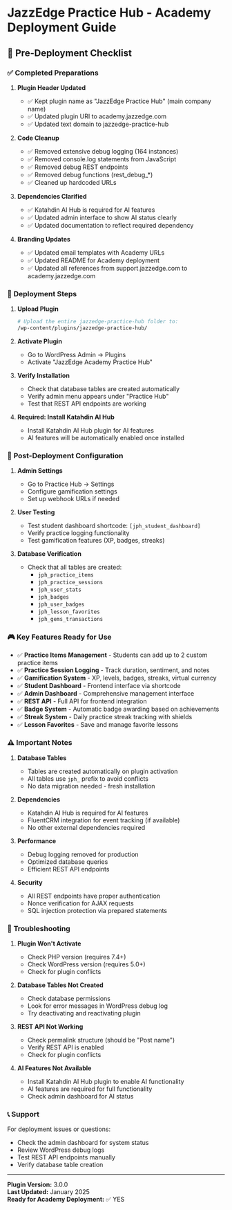 # JazzEdge Practice Hub - Academy Deployment Guide

## 🎯 **Pre-Deployment Checklist**

### ✅ **Completed Preparations**

1. **Plugin Header Updated**
   - ✅ Kept plugin name as "JazzEdge Practice Hub" (main company name)
   - ✅ Updated plugin URI to academy.jazzedge.com
   - ✅ Updated text domain to jazzedge-practice-hub

2. **Code Cleanup**
   - ✅ Removed extensive debug logging (164 instances)
   - ✅ Removed console.log statements from JavaScript
   - ✅ Removed debug REST endpoints
   - ✅ Removed debug functions (rest_debug_*)
   - ✅ Cleaned up hardcoded URLs

3. **Dependencies Clarified**
   - ✅ Katahdin AI Hub is required for AI features
   - ✅ Updated admin interface to show AI status clearly
   - ✅ Updated documentation to reflect required dependency

4. **Branding Updates**
   - ✅ Updated email templates with Academy URLs
   - ✅ Updated README for Academy deployment
   - ✅ Updated all references from support.jazzedge.com to academy.jazzedge.com

### 🚀 **Deployment Steps**

1. **Upload Plugin**
   ```bash
   # Upload the entire jazzedge-practice-hub folder to:
   /wp-content/plugins/jazzedge-practice-hub/
   ```

2. **Activate Plugin**
   - Go to WordPress Admin → Plugins
   - Activate "JazzEdge Academy Practice Hub"

3. **Verify Installation**
   - Check that database tables are created automatically
   - Verify admin menu appears under "Practice Hub"
   - Test that REST API endpoints are working

4. **Required: Install Katahdin AI Hub**
   - Install Katahdin AI Hub plugin for AI features
   - AI features will be automatically enabled once installed

### 🔧 **Post-Deployment Configuration**

1. **Admin Settings**
   - Go to Practice Hub → Settings
   - Configure gamification settings
   - Set up webhook URLs if needed

2. **User Testing**
   - Test student dashboard shortcode: `[jph_student_dashboard]`
   - Verify practice logging functionality
   - Test gamification features (XP, badges, streaks)

3. **Database Verification**
   - Check that all tables are created:
     - `jph_practice_items`
     - `jph_practice_sessions`
     - `jph_user_stats`
     - `jph_badges`
     - `jph_user_badges`
     - `jph_lesson_favorites`
     - `jph_gems_transactions`

### 🎮 **Key Features Ready for Use**

- ✅ **Practice Items Management** - Students can add up to 2 custom practice items
- ✅ **Practice Session Logging** - Track duration, sentiment, and notes
- ✅ **Gamification System** - XP, levels, badges, streaks, virtual currency
- ✅ **Student Dashboard** - Frontend interface via shortcode
- ✅ **Admin Dashboard** - Comprehensive management interface
- ✅ **REST API** - Full API for frontend integration
- ✅ **Badge System** - Automatic badge awarding based on achievements
- ✅ **Streak System** - Daily practice streak tracking with shields
- ✅ **Lesson Favorites** - Save and manage favorite lessons

### ⚠️ **Important Notes**

1. **Database Tables**
   - Tables are created automatically on plugin activation
   - All tables use `jph_` prefix to avoid conflicts
   - No data migration needed - fresh installation

2. **Dependencies**
   - Katahdin AI Hub is required for AI features
   - FluentCRM integration for event tracking (if available)
   - No other external dependencies required

3. **Performance**
   - Debug logging removed for production
   - Optimized database queries
   - Efficient REST API endpoints

4. **Security**
   - All REST endpoints have proper authentication
   - Nonce verification for AJAX requests
   - SQL injection protection via prepared statements

### 🐛 **Troubleshooting**

1. **Plugin Won't Activate**
   - Check PHP version (requires 7.4+)
   - Check WordPress version (requires 5.0+)
   - Check for plugin conflicts

2. **Database Tables Not Created**
   - Check database permissions
   - Look for error messages in WordPress debug log
   - Try deactivating and reactivating plugin

3. **REST API Not Working**
   - Check permalink structure (should be "Post name")
   - Verify REST API is enabled
   - Check for plugin conflicts

4. **AI Features Not Available**
   - Install Katahdin AI Hub plugin to enable AI functionality
   - AI features are required for full functionality
   - Check admin dashboard for AI status

### 📞 **Support**

For deployment issues or questions:
- Check the admin dashboard for system status
- Review WordPress debug logs
- Test REST API endpoints manually
- Verify database table creation

---

**Plugin Version:** 3.0.0  
**Last Updated:** January 2025  
**Ready for Academy Deployment:** ✅ YES
